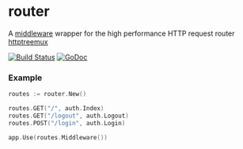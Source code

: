 # router

A [middleware](https://github.com/rkgo/web) wrapper for the high performance HTTP request router [httptreemux](http://github.com/dimfeld/httptreemux)

[![Build Status][drone]](https://ci.rkusa.st/rkgo/router)
[![GoDoc][godoc]](https://godoc.org/github.com/rkgo/router)

### Example

```go
routes := router.New()

routes.GET("/", auth.Index)
routes.GET("/logout", auth.Logout)
routes.POST("/login", auth.Login)

app.Use(routes.Middleware())
```

[drone]: http://ci.rkusa.st/api/badges/rkgo/router/status.svg?style=flat-square
[godoc]: http://img.shields.io/badge/godoc-reference-blue.svg?style=flat-square
